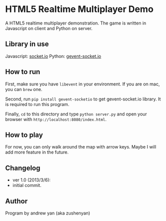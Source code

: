 # HTML5 Realtime Multiplayer Demo

A HTML5 realtime multiplayer demonstration.
The game is written in Javascript on client and Python on server.

## Library in use
Javascript: [socket.io](https://github.com/learnboost/socket.io)
Python: [gevent-socket.io](https://github.com/abourget/gevent-socketio)

## How to run
First, make sure you have `libevent` in your environment. If you are on mac, you can `brew` one.

Second, run `pip install gevent-socketio` to get gevent-socket.io library. It is required to run this program.

Finally, `cd` to this directory and type `python server.py` and open your browser with `http://localhost:8080/index.html`.

## How to play
For now, you can only walk around the map with arrow keys. Maybe I will add more feature in the future.

## Changelog
* ver 1.0 (2013/3/6):
 * initial commit.

## Author
Program by andrew yan (aka zushenyan)
